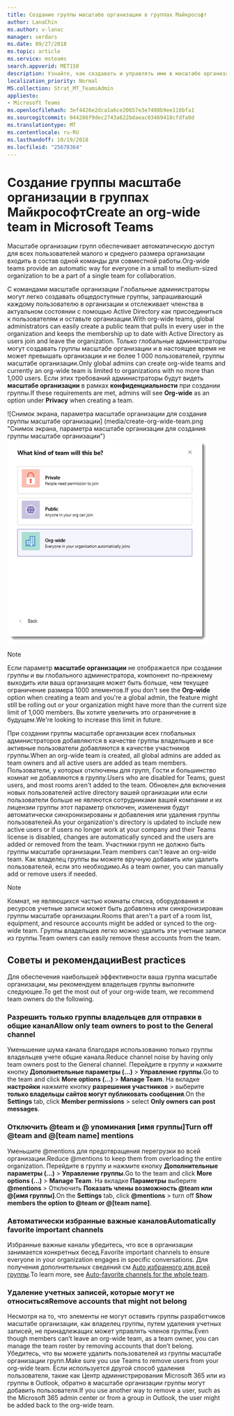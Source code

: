 ```yaml
---
title: Создание группы масштабе организации в группах Майкрософт
author: LanaChin
ms.author: v-lanac
manager: serdars
ms.date: 09/27/2018
ms.topic: article
ms.service: msteams
search.appverid: MET150
description: Узнайте, как создавать и управлять ими в масштабе организации группы в группах.
localization_priority: Normal
MS.collection: Strat_MT_TeamsAdmin
appliesto:
- Microsoft Teams
ms.openlocfilehash: 3ef4426e2dca1a6ce20657e3e7480b9ee118bfa1
ms.sourcegitcommit: 044286f9dec2743a622bdaeac03469418cfdfa0d
ms.translationtype: MT
ms.contentlocale: ru-RU
ms.lasthandoff: 10/19/2018
ms.locfileid: "25678364"
---
```

# <a name="create-an-org-wide-team-in-microsoft-teams"></a><span data-ttu-id="94a39-103">Создание группы масштабе организации в группах Майкрософт</span><span class="sxs-lookup"><span data-stu-id="94a39-103">Create an org-wide team in Microsoft Teams</span></span>

<span data-ttu-id="94a39-104">Масштабе организации групп обеспечивает автоматическую доступ для всех пользователей малого и среднего размера организации входить в состав одной команды для совместной работы.</span><span class="sxs-lookup"><span data-stu-id="94a39-104">Org-wide teams provide an automatic way for everyone in a small to medium-sized organization to be a part of a single team for collaboration.</span></span> 
 
<span data-ttu-id="94a39-105">С командами масштабе организации Глобальные администраторы могут легко создавать общедоступные группы, запрашивающий каждому пользователю в организации и отслеживает членства в актуальном состоянии с помощью Active Directory как присоединиться к пользователям и оставьте организации.</span><span class="sxs-lookup"><span data-stu-id="94a39-105">With org-wide teams, global administrators can easily create a public team that pulls in every user in the organization and keeps the membership up to date with Active Directory as users join and leave the organization.</span></span> <span data-ttu-id="94a39-106">Только глобальные администраторы могут создавать группы масштабе организации и в настоящее время не может превышать организации и не более 1 000 пользователей, группы масштабе организации.</span><span class="sxs-lookup"><span data-stu-id="94a39-106">Only global admins can create org-wide teams and currently an org-wide team is limited to organizations with no more than 1,000 users.</span></span> <span data-ttu-id="94a39-107">Если этих требований администраторы будут видеть **масштабе организации** в рамках **конфиденциальности** при создании группы.</span><span class="sxs-lookup"><span data-stu-id="94a39-107">If these requirements are met, admins will see **Org-wide** as an option under **Privacy** when creating a team.</span></span>

<span data-ttu-id="94a39-108">![Снимок экрана, параметра масштабе организации для создания группы масштабе организации] (media/create-org-wide-team.png "Снимок экрана, параметра масштабе организации для создания группы масштабе организации")</span><span class="sxs-lookup"><span data-stu-id="94a39-108">![Screen shot of the Org-wide option to create an org-wide team](media/create-org-wide-team.png "Screen shot of the Org-wide option to create an org-wide team")</span></span>

> [!NOTE]
> <span data-ttu-id="94a39-109">Если параметр **масштабе организации** не отображается при создании группы и вы глобального администратора, компонент по-прежнему выходить или ваша организация может быть больше, чем текущее ограничение размера 1000 элементов.</span><span class="sxs-lookup"><span data-stu-id="94a39-109">If you don't see the **Org-wide** option when creating a team and you're a global admin, the feature might still be rolling out or your organization might have more than the current size limit of 1,000 members.</span></span> <span data-ttu-id="94a39-110">Вы хотите увеличить это ограничение в будущем.</span><span class="sxs-lookup"><span data-stu-id="94a39-110">We're looking to increase this limit in future.</span></span>

<span data-ttu-id="94a39-111">При создании группы масштабе организации всех глобальных администраторов добавляются в качестве группы владельцев и все активные пользователи добавляются в качестве участников группы.</span><span class="sxs-lookup"><span data-stu-id="94a39-111">When an org-wide team is created, all global admins are added as team owners and all active users are added as team members.</span></span> <span data-ttu-id="94a39-112">Пользователи, у которых отключены для групп, Гости и большинство комнат не добавляются в группу.</span><span class="sxs-lookup"><span data-stu-id="94a39-112">Users who are disabled for Teams, guest users, and most rooms aren't added to the team.</span></span> <span data-ttu-id="94a39-113">Обновлен для включения новых пользователей active directory вашей организации или если пользователи больше не являются сотрудниками вашей компании и их лицензии группы этот параметр отключен, изменения будут автоматически синхронизированы и добавления или удаления группы пользователей.</span><span class="sxs-lookup"><span data-stu-id="94a39-113">As your organization's directory is updated to include new active users or if users no longer work at your company and their Teams license is disabled, changes are automatically synced and the users are added or removed from the team.</span></span> <span data-ttu-id="94a39-114">Участники групп не должно быть группы масштабе организации.</span><span class="sxs-lookup"><span data-stu-id="94a39-114">Team members can't leave an org-wide team.</span></span> <span data-ttu-id="94a39-115">Как владелец группы вы можете вручную добавить или удалить пользователей, если это необходимо.</span><span class="sxs-lookup"><span data-stu-id="94a39-115">As a team owner, you can manually add or remove users if needed.</span></span>

> [!NOTE]
> <span data-ttu-id="94a39-116">Комнат, не являющихся частью комнаты списка, оборудования и ресурсов учетные записи может быть добавлена или синхронизирован группы масштабе организации.</span><span class="sxs-lookup"><span data-stu-id="94a39-116">Rooms that aren't a part of a room list, equipment, and resource accounts might be added or synced to the org-wide team.</span></span> <span data-ttu-id="94a39-117">Группы владельцев легко можно удалить эти учетные записи из группы.</span><span class="sxs-lookup"><span data-stu-id="94a39-117">Team owners can easily remove these accounts from the team.</span></span>

## <a name="best-practices"></a><span data-ttu-id="94a39-118">Советы и рекомендации</span><span class="sxs-lookup"><span data-stu-id="94a39-118">Best practices</span></span>
<span data-ttu-id="94a39-119">Для обеспечения наибольшей эффективности ваша группа масштабе организации, мы рекомендуем владельцев группы выполните следующее.</span><span class="sxs-lookup"><span data-stu-id="94a39-119">To get the most out of your org-wide team, we recommend team owners do the following.</span></span>

### <a name="allow-only-team-owners-to-post-to-the-general-channel"></a><span data-ttu-id="94a39-120">Разрешить только группы владельцев для отправки в общие канал</span><span class="sxs-lookup"><span data-stu-id="94a39-120">Allow only team owners to post to the General channel</span></span>
<span data-ttu-id="94a39-121">Уменьшение шума канала благодаря использованию только группы владельцев учете общие канала.</span><span class="sxs-lookup"><span data-stu-id="94a39-121">Reduce channel noise by having only team owners post to the General channel.</span></span> <span data-ttu-id="94a39-122">Перейдите в группу и нажмите кнопку **Дополнительные параметры (...)**  >  **Управление группы**.</span><span class="sxs-lookup"><span data-stu-id="94a39-122">Go to the team and click **More options (…)** > **Manage Team**.</span></span> <span data-ttu-id="94a39-123">На вкладке **настройки** нажмите кнопку **разрешения участников** > выберите **только владельцы сайтов могут публиковать сообщения**.</span><span class="sxs-lookup"><span data-stu-id="94a39-123">On the **Settings** tab, click **Member permissions** > select **Only owners can post messages**.</span></span>
### <a name="turn-off-team-and-team-name-mentions"></a><span data-ttu-id="94a39-124">Отключить @team и @ упоминания [имя группы]</span><span class="sxs-lookup"><span data-stu-id="94a39-124">Turn off @team and @[team name] mentions</span></span>
 <span data-ttu-id="94a39-125">Уменьшите @mentions для предотвращения перегрузки во всей организации.</span><span class="sxs-lookup"><span data-stu-id="94a39-125">Reduce @mentions to keep them from overloading the entire organization.</span></span> <span data-ttu-id="94a39-126">Перейдите в группу и нажмите кнопку **Дополнительные параметры (...)**  >  **Управление группы**.</span><span class="sxs-lookup"><span data-stu-id="94a39-126">Go to the team and click **More options (…)** > **Manage Team**.</span></span> <span data-ttu-id="94a39-127">На вкладке **Параметры** выберите **@mentions** > Отключить **Показать члены возможность @team или @[имя группы]**.</span><span class="sxs-lookup"><span data-stu-id="94a39-127">On the **Settings** tab, click **@mentions** > turn off **Show members the option to @team or @[team name]**.</span></span> 
### <a name="automatically-favorite-important-channels"></a><span data-ttu-id="94a39-128">Автоматически избранные важные каналов</span><span class="sxs-lookup"><span data-stu-id="94a39-128">Automatically favorite important channels</span></span>
 <span data-ttu-id="94a39-129">Избранные важные каналы убедитесь, что все в организации занимается конкретных бесед.</span><span class="sxs-lookup"><span data-stu-id="94a39-129">Favorite important channels to ensure everyone in your organization engages in specific conversations.</span></span> <span data-ttu-id="94a39-130">Для получения дополнительных сведений см [Auto избранного для всей группы](https://support.office.com/article/auto-favorite-channels-for-the-whole-team-a948272c-5aa5-429c-863c-4e1e1cd6b0f6).</span><span class="sxs-lookup"><span data-stu-id="94a39-130">To learn more, see [Auto-favorite channels for the whole team](https://support.office.com/article/auto-favorite-channels-for-the-whole-team-a948272c-5aa5-429c-863c-4e1e1cd6b0f6).</span></span>

### <a name="remove-accounts-that-might-not-belong"></a><span data-ttu-id="94a39-131">Удаление учетных записей, которые могут не относиться</span><span class="sxs-lookup"><span data-stu-id="94a39-131">Remove accounts that might not belong</span></span>
<span data-ttu-id="94a39-132">Несмотря на то, что элементы не могут оставить группы разработчиков масштабе организации, как владелец группы, путем удаления учетных записей, не принадлежащих может управлять членов группы.</span><span class="sxs-lookup"><span data-stu-id="94a39-132">Even though members can’t leave an org-wide team, as a team owner, you can manage the team roster by removing accounts that don’t belong.</span></span> <span data-ttu-id="94a39-133">Убедитесь, что вы можете удалить пользователей из группы масштабе организации групп.</span><span class="sxs-lookup"><span data-stu-id="94a39-133">Make sure you use Teams to remove users from your org-wide team.</span></span>  <span data-ttu-id="94a39-134">Если используется другой способ удаления пользователя, такие как Центр администрирования Microsoft 365 или из группы в Outlook, обратно в масштабе организации группы могут добавить пользователя.</span><span class="sxs-lookup"><span data-stu-id="94a39-134">If you use another way to remove a user, such as the Microsoft 365 admin center or from a group in Outlook, the user might be added back to the org-wide team.</span></span> 
